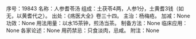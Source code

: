 序号：19843
名称：人参耆苓汤
组成：土茯苓4两，人参1分，土黄耆3钱（如无，以黄耆代之）。
出处：《疡医大全》卷三十四。
主治：杨梅疮。
加减：None
功效：None
用法用量：以水15茶钟，煎汤当茶。
制备方法：None
临床应用：None
各家论述：None
用药禁忌：只食淡肉，忌咸。
附注：None
